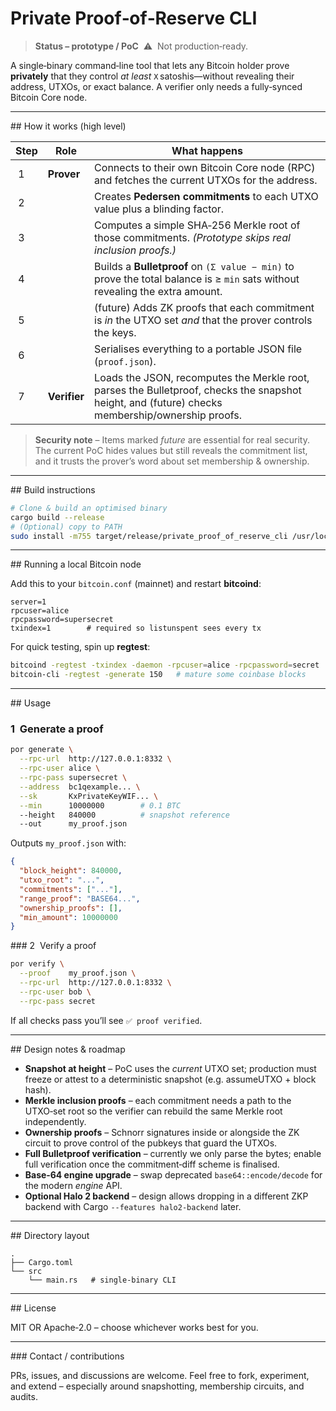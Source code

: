 # Private Proof‑of‑Reserve CLI

> **Status – prototype / PoC**  ⚠️  Not production‑ready.

A single‑binary command‑line tool that lets any Bitcoin holder prove **privately** that they control *at least* `X` satoshis—without revealing their address, UTXOs, or exact balance.  A verifier only needs a fully‑synced Bitcoin Core node.

---

\## How it works (high level)

| Step | Role         | What happens                                                                                                                                     |
| ---- | ------------ | ------------------------------------------------------------------------------------------------------------------------------------------------ |
|  1   | **Prover**   | Connects to their own Bitcoin Core node (RPC) and fetches the current UTXOs for the address.                                                     |
|  2   |              | Creates **Pedersen commitments** to each UTXO value plus a blinding factor.                                                                      |
|  3   |              | Computes a simple SHA‑256 Merkle root of those commitments. *(Prototype skips real inclusion proofs.)*                                           |
|  4   |              | Builds a **Bulletproof** on `(Σ value − min)` to prove the total balance is ≥ `min` sats without revealing the extra amount.                     |
|  5   |              | (future) Adds ZK proofs that each commitment is *in* the UTXO set *and* that the prover controls the keys.                                       |
|  6   |              | Serialises everything to a portable JSON file (`proof.json`).                                                                                    |
|  7   | **Verifier** | Loads the JSON, recomputes the Merkle root, parses the Bulletproof, checks the snapshot height, and (future) checks membership/ownership proofs. |

> **Security note** – Items marked *future* are essential for real security.  The current PoC hides values but still reveals the commitment list, and it trusts the prover’s word about set membership & ownership.

---

\## Build instructions

```bash
# Clone & build an optimised binary
cargo build --release
# (Optional) copy to PATH
sudo install -m755 target/release/private_proof_of_reserve_cli /usr/local/bin/por
```

---

\## Running a local Bitcoin node

Add this to your `bitcoin.conf` (mainnet) and restart **bitcoind**:

```
server=1
rpcuser=alice
rpcpassword=supersecret
txindex=1        # required so listunspent sees every tx
```

For quick testing, spin up **regtest**:

```bash
bitcoind -regtest -txindex -daemon -rpcuser=alice -rpcpassword=secret
bitcoin-cli -regtest -generate 150   # mature some coinbase blocks
```

---

\## Usage

### 1  Generate a proof

```bash
por generate \
  --rpc-url  http://127.0.0.1:8332 \
  --rpc-user alice \
  --rpc-pass supersecret \
  --address  bc1qexample... \
  --sk       KxPrivateKeyWIF... \
  --min      10000000        # 0.1 BTC
  --height   840000          # snapshot reference
  --out      my_proof.json
```

Outputs `my_proof.json` with:

```json
{
  "block_height": 840000,
  "utxo_root": "...",
  "commitments": ["..."],
  "range_proof": "BASE64...",
  "ownership_proofs": [],
  "min_amount": 10000000
}
```

\### 2  Verify a proof

```bash
por verify \
  --proof    my_proof.json \
  --rpc-url  http://127.0.0.1:8332 \
  --rpc-user bob \
  --rpc-pass secret
```

If all checks pass you’ll see `✅ proof verified`.

---

\## Design notes & roadmap

* **Snapshot at height** – PoC uses the *current* UTXO set; production must freeze or attest to a deterministic snapshot (e.g. assumeUTXO + block hash).
* **Merkle inclusion proofs** – each commitment needs a path to the UTXO‑set root so the verifier can rebuild the same Merkle root independently.
* **Ownership proofs** – Schnorr signatures inside or alongside the ZK circuit to prove control of the pubkeys that guard the UTXOs.
* **Full Bulletproof verification** – currently we only parse the bytes; enable full verification once the commitment‑diff scheme is finalised.
* **Base‑64 engine upgrade** – swap deprecated `base64::encode/decode` for the modern *engine* API.
* **Optional Halo 2 backend** – design allows dropping in a different ZKP backend with Cargo `--features halo2-backend` later.

---

\## Directory layout

```
.
├── Cargo.toml
└── src
    └── main.rs   # single‑binary CLI
```

---

\## License

MIT OR Apache‑2.0 – choose whichever works best for you.

---

\### Contact / contributions

PRs, issues, and discussions are welcome.  Feel free to fork, experiment, and
extend – especially around snapshotting, membership circuits, and audits.
